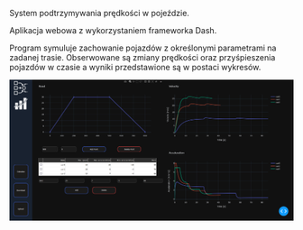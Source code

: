 System podtrzymywania prędkości w pojeździe.

Aplikacja webowa z wykorzystaniem frameworka Dash.

Program symuluje zachowanie pojazdów z określonymi parametrami na zadanej trasie. Obserwowane są zmiany prędkości oraz przyśpieszenia pojazdów w czasie a wyniki przedstawione są w postaci wykresów.

<img src="img/view.PNG">